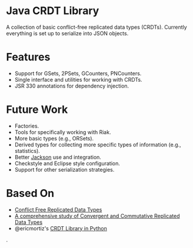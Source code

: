 Java CRDT Library
=========

A collection of basic conflict-free replicated data types (CRDTs).  Currently everything is set up to serialize into JSON objects.

Features
========
* Support for GSets, 2PSets, GCounters, PNCounters.
* Single interface and utilities for working with CRDTs.
* JSR 330 annotations for dependency injection.

Future Work
===========
* Factories. 
* Tools for specifically working with Riak.
* More basic types (e.g., ORSets).
* Derived types for collecting more specific types of information (e.g., statistics). 
* Better [Jackson](http://jackson.codehaus.org) use and integration. 
* Checkstyle and Eclipse style configuration. 
* Support for other serialization strategies.

Based On
=======

* [Conflict Free Replicated Data Types](http://hal.inria.fr/docs/00/61/73/41/PDF/RR-7687.pdf)
* [A comprehensive study of Convergent and Commutative Replicated Data Types](http://hal.upmc.fr/docs/00/55/55/88/PDF/techreport.pdf)
* @ericmortiz's [CRDT Library in Python](https://github.com/ericmoritz/crdt)

.
